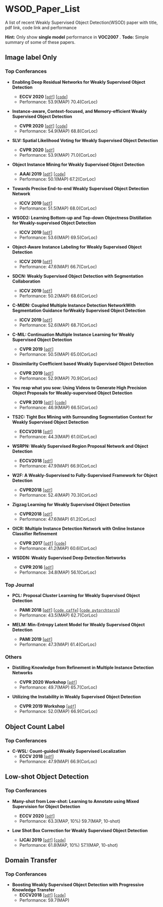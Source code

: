 # WSOD_Paper_List
A list of recent Weakly Supervised Object Detection(WSOD) paper 
with title, pdf link, code link and performance

**Hint:** Only show **single model** performance in **VOC2007** .
**Todo:** Simple summary of some of these papers.

Image label Only
---

### Top Conferances

- **Enabling Deep Residual Networks for Weakly Supervised Object Detection**
    - **ECCV 2020**	[[`pdf`](https://www.ecva.net/papers/eccv_2020/papers_ECCV/papers/123530120.pdf)]	[[`code`](https://github.com/shenyunhang/DRN-WSOD)] 
    - Performance: 53.9(MAP) 70.4(CorLoc)

- **Instance-aware, Context-focused, and Memory-efficient Weakly Supervised Object Detection**
    - **CVPR 2020**	[[`pdf`](https://arxiv.org/pdf/2004.04725.pdf)]	[[`code`](https://github.com/NVlabs/wetectron)] 
    - Performance: 54.9(MAP) 68.8(CorLoc)

- **SLV: Spatial Likelihood Voting for Weakly Supervised Object Detection**
    - **CVPR 2020**	[[`pdf`](https://arxiv.org/abs/2006.12884.pdf)]
    - Performance: 53.9(MAP) 71.0(CorLoc)

- **Object Instance Mining for Weakly Supervised Object Detection**
    - **AAAI 2019**	[[`pdf`](https://arxiv.org/pdf/2002.01087.pdf)]	[[`code`](https://github.com/bigvideoresearch/OIM)] 
    - Performance: 50.1(MAP) 67.2(CorLoc)

- **Towards Precise End-to-end Weakly Supervised Object Detection Network**
    - **ICCV 2019**	[[`pdf`](https://arxiv.org/pdf/1911.12148.pdf)]
    - Performance: 51.5(MAP) 68.0(CorLoc)

- **WSOD2: Learning Bottom-up and Top-down Objectness Distillation for Weakly-supervised Object Detection**
    - **ICCV 2019**	[[`pdf`](https://arxiv.org/pdf/1909.04972.pdf)]
    - Performance: 53.6(MAP) 69.5(CorLoc)

- **Object-Aware Instance Labeling for Weakly Supervised Object Detection**
    - **ICCV 2019**	[[`pdf`](https://arxiv.org/pdf/1908.03792.pdf)]
    - Performance: 47.6(MAP) 66.7(CorLoc)

- **SDCN: Weakly Supervised Object Detection with Segmentation Collaboration**
    - **ICCV 2019**	[[`pdf`](https://arxiv.org/pdf/1904.00551.pdf)]
    - Performance: 50.2(MAP) 68.6(CorLoc)

- **C-MIDN: Coupled Multiple Instance Detection NetworkWith Segmentation Guidance forWeakly Supervised Object Detection**
    - **ICCV 2019**	[[`pdf`](http://openaccess.thecvf.com/content_ICCV_2019/papers/Gao_C-MIDN_Coupled_Multiple_Instance_Detection_Network_With_Segmentation_Guidance_for_ICCV_2019_paper.pdf)]
    - Performance: 52.6(MAP) 68.7(CorLoc)

- **C-MIL: Continuation Multiple Instance Learning for Weakly Supervised Object Detection**
    - **CVPR 2019**	[[`pdf`](https://arxiv.org/pdf/1904.05647.pdf)]
    -  Performance: 50.5(MAP) 65.0(CorLoc)

- **Dissimilarity Coefficient based Weakly Supervised Object Detection**
    - **CVPR 2019**	[[`pdf`](https://arxiv.org/pdf/1811.10016.pdf)]
    - Performance: 52.9(MAP) 70.9(CorLoc)

- **You reap what you sow: Using Videos to Generate High Precision Object Proposals for Weakly-supervised Object Detection**
    - **CVPR 2019**	[[`pdf`](http://openaccess.thecvf.com/content_CVPR_2019/papers/Singh_You_Reap_What_You_Sow_Using_Videos_to_Generate_High_CVPR_2019_paper.pdf)]	[[`code`](https://github.com/kkanshul/w-rpn)]
    - Performance: 46.9(MAP) 66.5(CorLoc)

- **TS2C: Tight Box Mining with Surrounding Segmentation Context for Weakly Supervised Object Detection**
    - **ECCV2018**	[[`pdf`](https://arxiv.org/pdf/1807.04897.pdf)]
    - Performance: 44.3(MAP) 61.0(CorLoc)

- **WSRPN: Weakly Supervised Region Proposal Network and Object Detection**
    - **ECCV2018**	[[`pdf`](http://pengtang.xyz/publications/0640.pdf)]
    - Performance: 47.9(MAP) 66.9(CorLoc)

- **W2F: A Weakly-Supervised to Fully-Supervised Framework for Object Detection**
    - **CVPR2018**	[[`pdf`](http://openaccess.thecvf.com/content_cvpr_2018/papers/Zhang_W2F_A_Weakly-Supervised_CVPR_2018_paper.pdf)]
    - Performance: 52.4(MAP) 70.3(CorLoc)

- **Zigzag Learning for Weakly Supervised Object Detection**
    - **CVPR2018**	[[`pdf`](https://arxiv.org/abs/1804.09466.pdf)]
    - Performance: 47.6(MAP) 61.2(CorLoc)

- **OICR: Multiple Instance Detection Network with Online Instance Classifier Refinement**
    - **CVPR 2017**	[[`pdf`](https://arxiv.org/pdf/1704.00138.pdf)]	[[`code`](https://github.com/ppengtang/oicr)]
    - Performance: 41.2(MAP) 60.6(CorLoc)

- **WSDDN: Weakly Supervised Deep Detection Networks**
    - **CVPR 2016**	[[`pdf`](https://www.cv-foundation.org/openaccess/content_cvpr_2016/papers/Bilen_Weakly_Supervised_Deep_CVPR_2016_paper.pdf)]
    - Performance: 34.8(MAP) 56.1(CorLoc)


### Top Journal
- **PCL: Proposal Cluster Learning for Weakly Supervised Object Detection**
    - **PAMI 2018**	[[`pdf`](https://arxiv.org/pdf/1807.03342.pdf)]	[[`code caffe`](https://github.com/ppengtang/oicr/tree/pcl)]	[[`code pytorchtorch`](https://github.com/ppengtang/pcl.pytorch)]
    - Performance: 43.5(MAP) 62.7(CorLoc)

- **MELM: Min-Entropy Latent Model for Weakly Supervised Object Detection**
    - **PAMI 2019**	[[`pdf`](https://arxiv.org/pdf/1902.06057.pdf)]
    - Performance: 47.3(MAP) 61.4(CorLoc)


### Others

- **Distilling Knowledge from Refinement in Multiple Instance Detection Networks**
    - **CVPR 2020 Workshop**	[[`pdf`](https://arxiv.org/abs/2004.10943.pdf)]
    - Performance: 49.7(MAP) 65.7(CorLoc)

- **Utilizing the Instability in Weakly Supervised Object Detection**
    - **CVPR 2019 Workshop**	[[`pdf`](https://arxiv.org/pdf/1906.06023.pdf)]
    - Performance: 52.0(MAP) 66.9(CorLoc)


Object Count Label
---

### Top Conferances

- **C-WSL: Count-guided Weakly Supervised Localization**
    - **ECCV 2018**	[[`pdf`](https://arxiv.org/pdf/1711.05282.pdf)]
    - Performance: 47.9(MAP) 66.9(CorLoc)


Low-shot Object Detection
---

### Top Conferances

- **Many-shot from Low-shot: Learning to Annotate using Mixed Supervision for Object Detection**
    - **ECCV 2020**	[[`pdf`](https://arxiv.org/pdf/2008.09694.pdf)]
    - Performance: 63.3(MAP, 10%) 59.7(MAP, 10-shot)

- **Low Shot Box Correction for Weakly Supervised Object Detection**
    - **IJCAI 2019**	[[`pdf`](https://www.ijcai.org/Proceedings/2019/0125.pdf)]	[[`code`](https://github.com/ptx9363/BCNet)] 
    - Performance: 61.8(MAP, 10%) 57.1(MAP, 10-shot)


Domain Transfer
---

### Top Conferances

- **Boosting Weakly Supervised Object Detection with Progressive Knowledge Transfer**
    - **ECCV2018**	[[`pdf`](http://arxiv.org/abs/2007.07986.pdf)]	[[`code`](https://github.com/mikuhatsune/wsod_transfer)]
    - Performance: 59.7(MAP)

